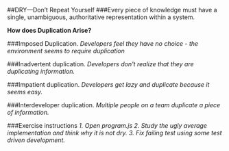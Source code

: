 ##DRY—Don’t Repeat Yourself
###Every piece of knowledge must have a single, unambiguous, authoritative representation within a system.

****How does Duplication Arise?****

###Imposed Duplication.
*Developers feel they have no choice - the environment seems to require duplication*

###Inadvertent duplication.
*Developers don't realize that they are duplicating information.*

###Impatient duplication.
*Developers get lazy and duplicate because it seems easy.*

###Interdeveloper duplication.
*Multiple people on a team duplicate a piece of information.*

###Exercise instructions
*1. Open program.js*
*2. Study the ugly average implementation and think why it is not dry.*
*3. Fix failing test using some test driven development.*